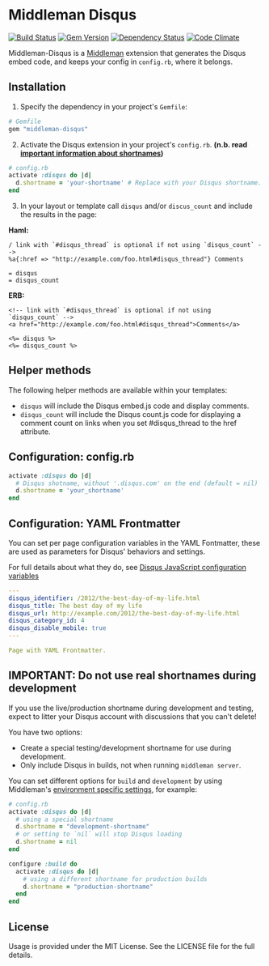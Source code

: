 # Middleman Disqus

[![Build Status](https://travis-ci.org/simonrice/middleman-disqus.png)](https://travis-ci.org/simonrice/middleman-disqus)
[![Gem Version](https://badge.fury.io/rb/middleman-disqus.png)](http://badge.fury.io/rb/middleman-disqus)
[![Dependency Status](https://gemnasium.com/simonrice/middleman-disqus.png)](https://gemnasium.com/simonrice/middleman-disqus) 
[![Code Climate](https://codeclimate.com/github/simonrice/middleman-disqus.png)](https://codeclimate.com/github/simonrice/middleman-disqus)

Middleman-Disqus is a [Middleman](https://github.com/middleman/middleman)
extension that generates the Disqus embed code, and keeps your config
in `config.rb`, where it belongs.

## Installation


1. Specify the dependency in your project's `Gemfile`:

  ```ruby
  # Gemfile
  gem "middleman-disqus"
  ```

2. Activate the Disqus extension in your project's `config.rb`.
**(n.b. read [important information about shortnames](#important-do-not-use-real-shortnames-during-development))**

  ```ruby
  # config.rb
  activate :disqus do |d|
    d.shortname = 'your-shortname' # Replace with your Disqus shortname.
  end
  ```

3. In your layout or template call `disqus` and/or `discus_count` and
include the results in the page:

  **Haml:**

  ```haml
  / link with `#disqus_thread` is optional if not using `disqus_count` -->
  %a{:href => "http://example.com/foo.html#disqus_thread"} Comments

  = disqus
  = disqus_count
  ```

  **ERB:**

  ```erb
  <!-- link with `#disqus_thread` is optional if not using `disqus_count` -->
  <a href="http://example.com/foo.html#disqus_thread">Comments</a>

  <%= disqus %>
  <%= disqus_count %>
  ```

## Helper methods

The following helper methods are available within your templates:

- `disqus` will include the Disqus embed.js code and display comments.
- `disqus_count` will include the Disqus count.js code for displaying
  a comment count on links when you set #disqus_thread to the href attribute.

## Configuration: config.rb

```ruby
activate :disqus do |d|
  # Disqus shotname, without '.disqus.com' on the end (default = nil)
  d.shortname = 'your_shortname'
end
```

## Configuration: YAML Frontmatter

You can set per page configuration variables in the YAML Fontmatter, these
are used as parameters for Disqus' behaviors and settings.

For full details about what they do, see [Disqus JavaScript configuration variables][djcv]

```yaml
---
disqus_identifier: /2012/the-best-day-of-my-life.html
disqus_title: The best day of my life
disqus_url: http://example.com/2012/the-best-day-of-my-life.html
disqus_category_id: 4
disqus_disable_mobile: true
---

Page with YAML Frontmatter.
```

## IMPORTANT: Do not use real shortnames during development

If you use the live/production shortname during development and testing, expect
to litter your Disqus account with discussions that you can't delete!

You have two options:

- Create a special testing/development shortname for use during development.
- Only include Disqus in builds, not when running `middleman server`.

You can set different options for `build` and `development` by using
Middleman's [environment specific settings][ess], for example:

```ruby
# config.rb
activate :disqus do |d|
  # using a special shortname
  d.shortname = "development-shortname"
  # or setting to `nil` will stop Disqus loading
  d.shortname = nil
end

configure :build do
  activate :disqus do |d|
    # using a different shortname for production builds
    d.shortname = "production-shortname"
  end
end
```

## License

Usage is provided under the MIT License. See the LICENSE file for the full details.

[ess]: http://middlemanapp.com/advanced/configuration/#environment-specific-settings
[djcv]: https://help.disqus.com/customer/portal/articles/472098-javascript-configuration-variables
